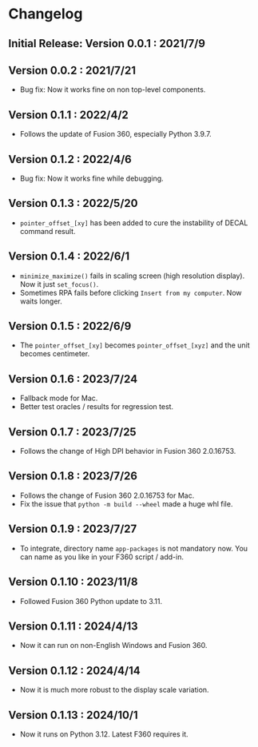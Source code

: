 # Changelog

## Initial Release: Version 0.0.1 : 2021/7/9

## Version 0.0.2 : 2021/7/21

- Bug fix: Now it works fine on non top-level components.

## Version 0.1.1 : 2022/4/2

- Follows the update of Fusion 360, especially Python 3.9.7.

## Version 0.1.2 : 2022/4/6

- Bug fix: Now it works fine while debugging.

## Version 0.1.3 : 2022/5/20

- `pointer_offset_[xy]` has been added to cure the instability of DECAL command result.

## Version 0.1.4 : 2022/6/1

- `minimize_maximize()` fails in scaling screen (high resolution display). Now it just `set_focus()`.
- Sometimes RPA fails before clicking `Insert from my computer`. Now waits longer.

## Version 0.1.5 : 2022/6/9

- The `pointer_offset_[xy]` becomes `pointer_offset_[xyz]` and the unit becomes centimeter.

## Version 0.1.6 : 2023/7/24

- Fallback mode for Mac.
- Better test oracles / results for regression test.

## Version 0.1.7 : 2023/7/25

- Follows the change of High DPI behavior in Fusion 360 2.0.16753.

## Version 0.1.8 : 2023/7/26

- Follows the change of Fusion 360 2.0.16753 for Mac.
- Fix the issue that `python -m build --wheel` made a huge whl file.

## Version 0.1.9 : 2023/7/27

- To integrate, directory name `app-packages` is not mandatory now. You can name as you like in your F360 script / add-in.

## Version 0.1.10 : 2023/11/8

- Followed Fusion 360 Python update to 3.11.

## Version 0.1.11 : 2024/4/13

- Now it can run on non-English Windows and Fusion 360.

## Version 0.1.12 : 2024/4/14

- Now it is much more robust to the display scale variation.

## Version 0.1.13 : 2024/10/1

- Now it runs on Python 3.12. Latest F360 requires it.
